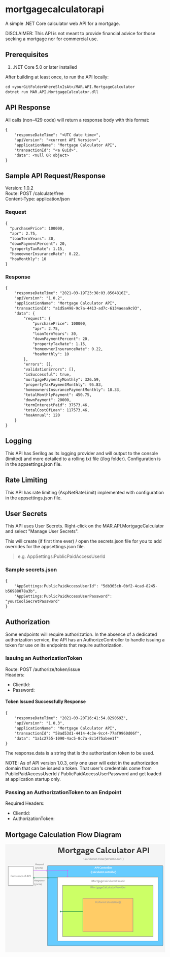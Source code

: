 # mortgagecalculatorapi
A simple .NET Core calculator web API for a mortgage.

DISCLAIMER: This API is not meant to provide financial advice for those seeking a mortgage nor for commercial use.

## Prerequisites
1. .NET Core 5.0 or later installed

After building at least once, to run the API locally:
```
cd <yourGitFolderWhereSlnIsAt>/MAR.API.MortgageCalculator
dotnet run MAR.API.MortgageCalculator.dll
```

## API Response
All calls (non-429 code) will return a response body with this format:
```
{
    "responseDateTime": "<UTC date time>",
    "apiVersion": "<current API Version>",
    "applicationName": "Mortgage Calculator API",
    "transactionId": "<a Guid>",
    "data": <null OR object>
}
```

## Sample API Request/Response
Version: 1.0.2  
Route: POST /calculate/free  
Content-Type: application/json

### Request
```
{
  "purchasePrice": 100000,
  "apr": 2.75,
  "loanTermYears": 30,
  "downPaymentPercent": 20,
  "propertyTaxRate": 1.15,
  "homeownerInsuranceRate": 0.22,
  "hoaMonthly": 10
}
```
### Response
```
{
    "responseDateTime": "2021-03-19T23:38:03.8564816Z",
    "apiVersion": "1.0.2",
    "applicationName": "Mortgage Calculator API",
    "transactionId": "a1d5a498-9c7a-4413-ad7c-6134aeaa9c93",
    "data": {
        "request": {
            "purchasePrice": 100000,
            "apr": 2.75,
            "loanTermYears": 30,
            "downPaymentPercent": 20,
            "propertyTaxRate": 1.15,
            "homeownerInsuranceRate": 0.22,
            "hoaMonthly": 10
        },
        "errors": [],
        "validationErrors": [],
        "isSuccessful": true,
        "mortgagePaymentyMonthly": 326.59,
        "propertyTaxPaymentMonthly": 95.83,
        "homeownersInsurancePaymentMonthly": 18.33,
        "totalMonthlyPayment": 450.75,
        "downPayment": 20000,
        "termInterestPaid": 37573.46,
        "totalCostOfLoan": 117573.46,
        "hoaAnnual": 120
    }
}
```

## Logging
This API has Serilog as its logging provider and will output to the console (limited) and more detailed to a rolling txt file (/log folder). Configuration is in the appsettings.json file.

## Rate Limiting
This API has rate limiting (AspNetRateLimit) implemented with configuration in the appsettings.json file.

## User Secrets
This API uses User Secrets. Right-click on the MAR.API.MortgageCalculator and select "Manage User Secrets".  
  
This will create (if first time ever) / open the secrets.json file for you to add overrides for the appsettings.json file.  
> e.g. AppSettings:PublicPaidAccessUserId

### Sample secrets.json
```
{
    "AppSettings:PublicPaidAccessUserId": "5db365cb-0bf2-4cad-8245-b56988078a3b",
    "AppSettings:PublicPaidAccessUserPassword": "yourCoolSecretPassword"
}
```

## Authorization
Some endpoints will require authorization. In the absence of a dedicated authorization service, the API has an AuthorizeController to handle issuing a token for use on its endpoints that require authorization.
  
### Issuing an AuthorizationToken
Route: POST /authorize/token/issue  
Headers:  
  - ClientId: <guid>
  - Password: <string>
#### Token Issued Successfully Response
```
{
    "responseDateTime": "2021-03-20T16:41:54.829069Z",
    "apiVersion": "1.0.3",
    "applicationName": "Mortgage Calculator API",
    "transactionId": "58ad53d1-4414-4c3e-9cc4-77af9960d06f",
    "data": "1a1c2755-1090-4ac5-8c7a-8c1475abee1f"
}
```
The response.data is a string that is the authorization token to be used.  
  
NOTE: As of API version 1.0.3, only one user will exist in the authorization domain that can be issued a token. That user's credentials come from <AppSettings> PublicPaidAccessUserId / PublicPaidAccessUserPassword and get loaded at application startup only.

### Passing an AuthorizationToken to an Endpoint
Required Headers:
  - ClientId: <guid>
  - AuthorizationToken: <string>

## Mortgage Calculation Flow Diagram
![Mortgage Calculation Flow Diagram](https://github.com/engmr/mortgagecalculatorapi/blob/master/MortgageCalcAPI_Calculation_Flow_Diagram.png?raw=true)

